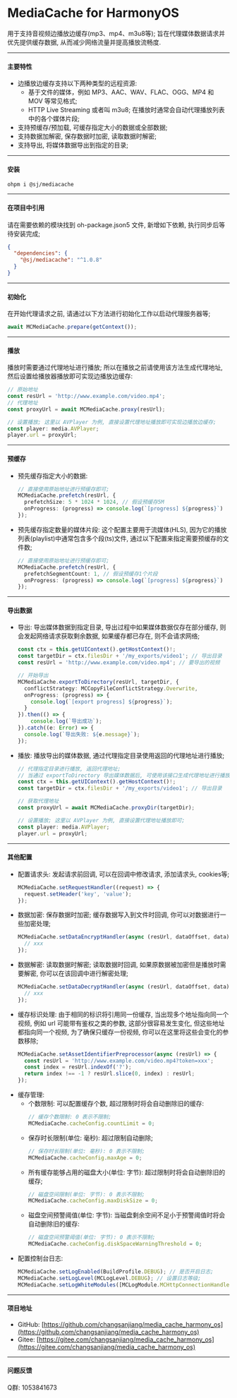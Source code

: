 # MediaCache for HarmonyOS

用于支持音视频边播放边缓存(mp3、mp4、m3u8等); 旨在代理媒体数据请求并优先提供缓存数据, 从而减少网络流量并提高播放流畅度.

---

#### 主要特性
- 边播放边缓存支持以下两种类型的远程资源:
  - 基于文件的媒体，例如 MP3、AAC、WAV、FLAC、OGG、MP4 和 MOV 等常见格式;
  - HTTP Live Streaming 或者叫 m3u8; 在播放时通常会自动代理播放列表中的各个媒体片段;
- 支持预缓存/预加载, 可缓存指定大小的数据或全部数据;
- 支持数据加解密, 保存数据时加密, 读取数据时解密;
- 支持导出, 将媒体数据导出到指定的目录;

---

#### 安装
```shell
ohpm i @sj/mediacache
```

---

#### 在项目中引用

请在需要依赖的模块找到 oh-package.json5 文件, 新增如下依赖, 执行同步后等待安装完成;
```json
{
  "dependencies": {
    "@sj/mediacache": "^1.0.8"
  }
}
```

---

#### 初始化

在开始代理请求之前, 请通过以下方法进行初始化工作以启动代理服务器等;
```ts
await MCMediaCache.prepare(getContext());
```

---

#### 播放

播放时需要通过代理地址进行播放; 所以在播放之前请使用该方法生成代理地址, 然后设置给播放器播放即可实现边播放边缓存:
```ts
// 原始地址
const resUrl = 'http://www.example.com/video.mp4';
// 代理地址
const proxyUrl = await MCMediaCache.proxy(resUrl);

// 设置播放; 这里以 AVPlayer 为例, 直接设置代理地址播放即可实现边播放边缓存;
const player: media.AVPlayer;
player.url = proxyUrl;
```

---

#### 预缓存

- 预先缓存指定大小的数据:
  ```ts
  // 直接使用原始地址进行预缓存即可;
  MCMediaCache.prefetch(resUrl, {
    prefetchSize: 5 * 1024 * 1024, // 假设预缓存5M
    onProgress: (progress) => console.log(`[progress] ${progress}`)
  });
  ```
- 预先缓存指定数量的媒体片段: 这个配置主要用于流媒体(HLS), 因为它的播放列表(playlist)中通常包含多个段(ts)文件, 通过以下配置来指定需要预缓存的文件数;
  ```ts
  // 直接使用原始地址进行预缓存即可;
  MCMediaCache.prefetch(resUrl, {
    prefetchSegmentCount: 1, // 假设预缓存1个片段
    onProgress: (progress) => console.log(`[progress] ${progress}`)
  });
  ```

---

#### 导出数据

- 导出: 导出媒体数据到指定目录, 导出过程中如果媒体数据仅存在部分缓存, 则会发起网络请求获取剩余数据, 如果缓存都已存在, 则不会请求网络;
  ```ts
  const ctx = this.getUIContext().getHostContext()!;
  const targetDir = ctx.filesDir + '/my_exports/video1'; // 导出目录
  const resUrl = 'http://www.example.com/video.mp4'; // 要导出的视频
  
  // 开始导出
  MCMediaCache.exportToDirectory(resUrl, targetDir, {
    conflictStrategy: MCCopyFileConflictStrategy.Overwrite,
    onProgress: (progress) => {
      console.log(`[export progress] ${progress}`);
    }
  }).then(() => {
      console.log(`导出成功`);
  }).catch((e: Error) => {
    console.log(`导出失败: ${e.message}`);
  });
  ```
- 播放: 播放导出的媒体数据, 通过代理指定目录使用返回的代理地址进行播放;
  ```ts
  // 代理指定目录进行播放, 返回代理地址;
  // 当通过 exportToDirectory 导出媒体数据后, 可使用该接口生成代理地址进行播放;
  const ctx = this.getUIContext().getHostContext()!;
  const targetDir = ctx.filesDir + '/my_exports/video1'; // 导出目录
  
  // 获取代理地址
  const proxyUrl = await MCMediaCache.proxyDir(targetDir);
  
  // 设置播放; 这里以 AVPlayer 为例, 直接设置代理地址播放即可;
  const player: media.AVPlayer;
  player.url = proxyUrl;
  ```

___

#### 其他配置

- 配置请求头: 发起请求前回调, 可以在回调中修改请求, 添加请求头, cookies等;
  ```ts
  MCMediaCache.setRequestHandler((request) => {
    request.setHeader('key', 'value');
  });
  ```
- 数据加密: 保存数据时加密; 缓存数据写入到文件时回调, 你可以对数据进行一些加密处理;
  ```ts
  MCMediaCache.setDataEncryptHandler(async (resUrl, dataOffset, data) => {
    // xxx
  });
  ```
- 数据解密: 读取数据时解密; 读取数据时回调, 如果原数据被加密但是播放时需要解密, 你可以在该回调中进行解密处理;
  ```ts
  MCMediaCache.setDataDecryptHandler(async (resUrl, dataOffset, data) => {
    // xxx
  });
  ```
- 缓存标识处理: 由于相同的标识将引用同一份缓存, 当出现多个地址指向同一个视频, 例如 url 可能带有鉴权之类的参数, 这部分很容易发生变化, 但这些地址都指向同一个视频, 为了确保只缓存一份视频, 你可以在这里将这些会变化的参数移除;
  ```ts
  MCMediaCache.setAssetIdentifierPreprocessor(async (resUrl) => {
    const resUrl = 'http://www.example.com/video.mp4?token=xxx';
    const index = resUrl.indexOf('?');
    return index !== -1 ? resUrl.slice(0, index) : resUrl;
  });
  ```
- 缓存管理:
  - 个数限制: 可以配置缓存个数, 超过限制时将会自动删除旧的缓存:
    ```ts
    // 缓存个数限制: 0 表示不限制;
    MCMediaCache.cacheConfig.countLimit = 0;
    ```
  - 保存时长限制(单位: 毫秒): 超过限制自动删除;
    ```ts
    // 保存时长限制(单位: 毫秒): 0 表示不限制;
    MCMediaCache.cacheConfig.maxAge = 0;
    ```
  - 所有缓存能够占用的磁盘大小(单位: 字节): 超过限制时将会自动删除旧的缓存;
    ```ts
    // 磁盘空间限制(单位: 字节): 0 表示不限制;
    MCMediaCache.cacheConfig.maxDiskSize = 0;
    ```
  - 磁盘空间预警阈值(单位: 字节): 当磁盘剩余空间不足小于预警阈值时将会自动删除旧的缓存:
    ```ts
    // 磁盘空间预警阈值(单位: 字节): 0 表示不限制;
    MCMediaCache.cacheConfig.diskSpaceWarningThreshold = 0;
    ```
- 配置控制台日志:
  ```ts
  MCMediaCache.setLogEnabled(BuildProfile.DEBUG); // 是否开启日志;
  MCMediaCache.setLogLevel(MCLogLevel.DEBUG); // 设置日志等级;
  MCMediaCache.setLogWhiteModules([MCLogModule.MCHttpConnectionHandler, MCLogModule.MCHttpResponse]) // 允许打印哪些模块的日志;
  ```
  
___

#### 项目地址

- GitHub: [https://github.com/changsanjiang/media_cache_harmony_os](https://github.com/changsanjiang/media_cache_harmony_os)
- Gitee: [https://gitee.com/changsanjiang/media_cache_harmony_os](https://gitee.com/changsanjiang/media_cache_harmony_os)

___

#### 问题反馈

Q群: 1053841673
